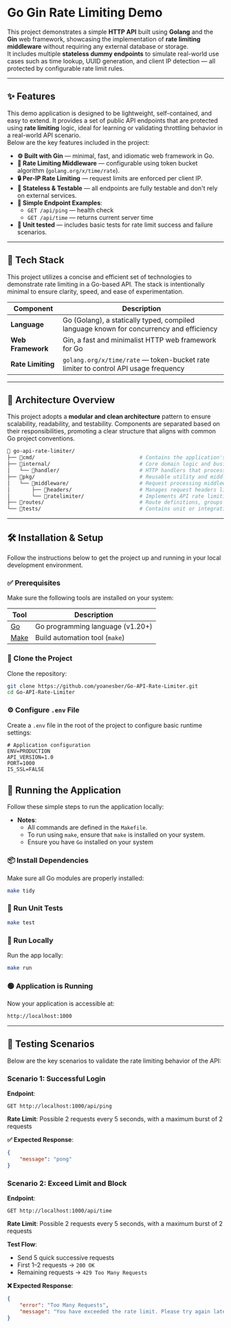 # Go Gin Rate Limiting Demo

This project demonstrates a simple **HTTP API** built using **Golang** and the **Gin** web framework, showcasing the implementation of **rate limiting middleware** without requiring any external database or storage.  
It includes multiple **stateless dummy endpoints** to simulate real-world use cases such as time lookup, UUID generation, and client IP detection — all protected by configurable rate limit rules.

---


## ✨ Features

This demo application is designed to be lightweight, self-contained, and easy to extend. It provides a set of public API endpoints that are protected using **rate limiting** logic, ideal for learning or validating throttling behavior in a real-world API scenario.  
Below are the key features included in the project:
- **⚙️ Built with Gin** — minimal, fast, and idiomatic web framework in Go.
- **🚦 Rate Limiting Middleware** — configurable using token bucket algorithm (`golang.org/x/time/rate`).
- **🔒 Per-IP Rate Limiting** — request limits are enforced per client IP.
- **🧪 Stateless & Testable** — all endpoints are fully testable and don't rely on external services.
- **🔁 Simple Endpoint Examples**:
  - `GET /api/ping` — health check
  - `GET /api/time` — returns current server time
- **🧪 Unit tested** — includes basic tests for rate limit success and failure scenarios.
---


## 🤖 Tech Stack

This project utilizes a concise and efficient set of technologies to demonstrate rate limiting in a Go-based API. The stack is intentionally minimal to ensure clarity, speed, and ease of experimentation.

| **Component**             | **Description**                                                                             |
|---------------------------|---------------------------------------------------------------------------------------------|
| **Language**              | Go (Golang), a statically typed, compiled language known for concurrency and efficiency     |
| **Web Framework**         | Gin, a fast and minimalist HTTP web framework for Go                                        |
| **Rate Limiting**         | `golang.org/x/time/rate` — token-bucket rate limiter to control API usage frequency         |

---

## 🧱 Architecture Overview

This project adopts a **modular and clean architecture** pattern to ensure scalability, readability, and testability. Components are separated based on their responsibilities, promoting a clear structure that aligns with common Go project conventions.

```bash
📁 go-api-rate-limiter/
├── 📂cmd/                                  # Contains the application's entry point.
├── 📂internal/                             # Core domain logic and business use cases, organized by module
│   └── 📂handler/                          # HTTP handlers that process incoming API requests
├── 📂pkg/                                  # Reusable utility and middleware packages shared across modules
│   └── 📂middleware/                       # Request processing middleware
│       ├── 📂headers/                      # Manages request headers like CORS and security
│       └── 📂ratelimiter/                  # Implements API rate limiting based on IP, path, and method
├── 📂routes/                               # Route definitions, groups APIs, and applies middleware per route scope
└── 📂tests/                                # Contains unit or integration tests for business logic
```

---

## 🛠️ Installation & Setup  

Follow the instructions below to get the project up and running in your local development environment.  

### ✅ Prerequisites

Make sure the following tools are installed on your system:

| **Tool**                                                      | **Description**                           |
|---------------------------------------------------------------|-------------------------------------------|
| [Go](https://go.dev/dl/)                                      | Go programming language (v1.20+)          |
| [Make](https://www.gnu.org/software/make/)                    | Build automation tool (`make`)            |


### 🔁 Clone the Project  

Clone the repository:  

```bash
git clone https://github.com/yoanesber/Go-API-Rate-Limiter.git
cd Go-API-Rate-Limiter
```

### ⚙️ Configure `.env` File  

Create a `.env` file in the root of the project to configure basic runtime settings:  

```properties
# Application configuration
ENV=PRODUCTION
API_VERSION=1.0
PORT=1000
IS_SSL=FALSE
```

## 🚀 Running the Application  

Follow these simple steps to run the application locally:  

- **Notes**:  
  - All commands are defined in the `Makefile`.
  - To run using `make`, ensure that `make` is installed on your system.
  - Ensure you have `Go` installed on your system

### 📦 Install Dependencies

Make sure all Go modules are properly installed:  

```bash
make tidy
```

### 🧪 Run Unit Tests

```bash
make test
```

### 🔧 Run Locally

Run the app locally:

```bash
make run
```

### 🟢 Application is Running

Now your application is accessible at:
```bash
http://localhost:1000
```

---

## 🧪 Testing Scenarios  

Below are the key scenarios to validate the rate limiting behavior of the API:  

### Scenario 1: Successful Login

**Endpoint**: 

```http
GET http://localhost:1000/api/ping
```

**Rate Limit**: Possible 2 requests every 5 seconds, with a maximum burst of 2 requests

**✅ Expected Response**:

```json
{
    "message": "pong"
}
```

### Scenario 2: Exceed Limit and Block

**Endpoint**: 

```http
GET http://localhost:1000/api/time
```

**Rate Limit**: Possible 2 requests every 5 seconds, with a maximum burst of 2 requests

**Test Flow**:
- Send 5 quick successive requests
- First 1–2 requests → `200 OK`
- Remaining requests → `429 Too Many Requests`

**❌ Expected Response**:
```json
{
    "error": "Too Many Requests",
    "message": "You have exceeded the rate limit. Please try again later."
}
```
